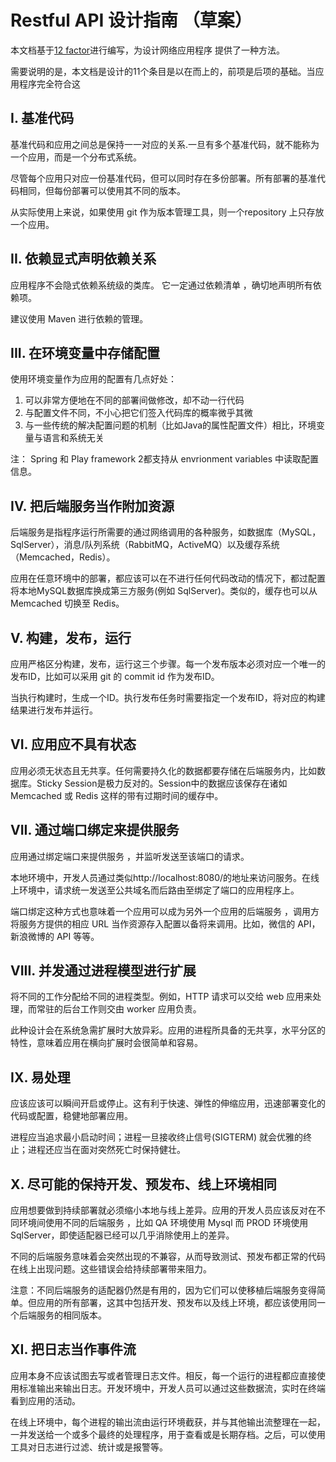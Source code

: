 # Restful API 设计指南 （草案）

本文档基于[12 factor](https://12factor.net)进行编写，为设计网络应用程序 提供了一种方法。

需要说明的是，本文档是设计的11个条目是以在而上的，前项是后项的基础。当应用程序完全符合这

## I. 基准代码
基准代码和应用之间总是保持一一对应的关系.一旦有多个基准代码，就不能称为一个应用，而是一个分布式系统。

尽管每个应用只对应一份基准代码，但可以同时存在多份部署。所有部署的基准代码相同，但每份部署可以使用其不同的版本。

从实际使用上来说，如果使用 git 作为版本管理工具，则一个repository 上只存放一个应用。

## II. 依赖显式声明依赖关系
应用程序不会隐式依赖系统级的类库。 它一定通过依赖清单 ，确切地声明所有依赖项。

建议使用 Maven 进行依赖的管理。

## III. 在环境变量中存储配置
使用环境变量作为应用的配置有几点好处：

1. 可以非常方便地在不同的部署间做修改，却不动一行代码
2. 与配置文件不同，不小心把它们签入代码库的概率微乎其微
3. 与一些传统的解决配置问题的机制（比如Java的属性配置文件）相比，环境变量与语言和系统无关

注： Spring 和 Play framework 2都支持从 envrionment variables 中读取配置信息。

## IV. 把后端服务当作附加资源

后端服务是指程序运行所需要的通过网络调用的各种服务，如数据库（MySQL，SqlServer），消息/队列系统（RabbitMQ，ActiveMQ）以及缓存系统（Memcached，Redis）。

应用在任意环境中的部署，都应该可以在不进行任何代码改动的情况下，都过配置将本地MySQL数据库换成第三方服务(例如 SqlServer)。类似的，缓存也可以从 Memcached 切换至 Redis。

## V. 构建，发布，运行
应用严格区分构建，发布，运行这三个步骤。每一个发布版本必须对应一个唯一的发布ID，比如可以采用 git 的 commit id 作为发布ID。

当执行构建时，生成一个ID。执行发布任务时需要指定一个发布ID，将对应的构建结果进行发布并运行。

## VI. 应用应不具有状态
应用必须无状态且无共享。任何需要持久化的数据都要存储在后端服务内，比如数据库。Sticky Session是极力反对的。Session中的数据应该保存在诸如Memcached 或 Redis 这样的带有过期时间的缓存中。

## VII. 通过端口绑定来提供服务
应用通过绑定端口来提供服务 ，并监听发送至该端口的请求。

本地环境中，开发人员通过类似http://localhost:8080/的地址来访问服务。在线上环境中，请求统一发送至公共域名而后路由至绑定了端口的应用程序上。

端口绑定这种方式也意味着一个应用可以成为另外一个应用的后端服务 ，调用方将服务方提供的相应 URL 当作资源存入配置以备将来调用。比如，微信的 API，新浪微博的 API 等等。

## VIII. 并发通过进程模型进行扩展
将不同的工作分配给不同的进程类型。例如，HTTP 请求可以交给 web 应用来处理，而常驻的后台工作则交由 worker 应用负责。

此种设计会在系统急需扩展时大放异彩。应用的进程所具备的无共享，水平分区的特性，意味着应用在横向扩展时会很简单和容易。

## IX. 易处理
应该应该可以瞬间开启或停止。这有利于快速、弹性的伸缩应用，迅速部署变化的代码或配置，稳健地部署应用。

进程应当追求最小启动时间；进程一旦接收终止信号(SIGTERM) 就会优雅的终止；进程还应当在面对突然死亡时保持健壮。

## X. 尽可能的保持开发、预发布、线上环境相同
应用想要做到持续部署就必须缩小本地与线上差异。应用的开发人员应该反对在不同环境间使用不同的后端服务 ，比如 QA 环境使用 Mysql 而 PROD 环境使用 SqlServer，即使适配器已经可以几乎消除使用上的差异。

不同的后端服务意味着会突然出现的不兼容，从而导致测试、预发布都正常的代码在线上出现问题。这些错误会给持续部署带来阻力。

注意：不同后端服务的适配器仍然是有用的，因为它们可以使移植后端服务变得简单。但应用的所有部署，这其中包括开发、预发布以及线上环境，都应该使用同一个后端服务的相同版本。

## XI. 把日志当作事件流
应用本身不应该试图去写或者管理日志文件。相反，每一个运行的进程都应直接使用标准输出来输出日志。开发环境中，开发人员可以通过这些数据流，实时在终端看到应用的活动。

在线上环境中，每个进程的输出流由运行环境截获，并与其他输出流整理在一起，一并发送给一个或多个最终的处理程序，用于查看或是长期存档。之后，可以使用工具对日志进行过滤、统计或是报警等。

